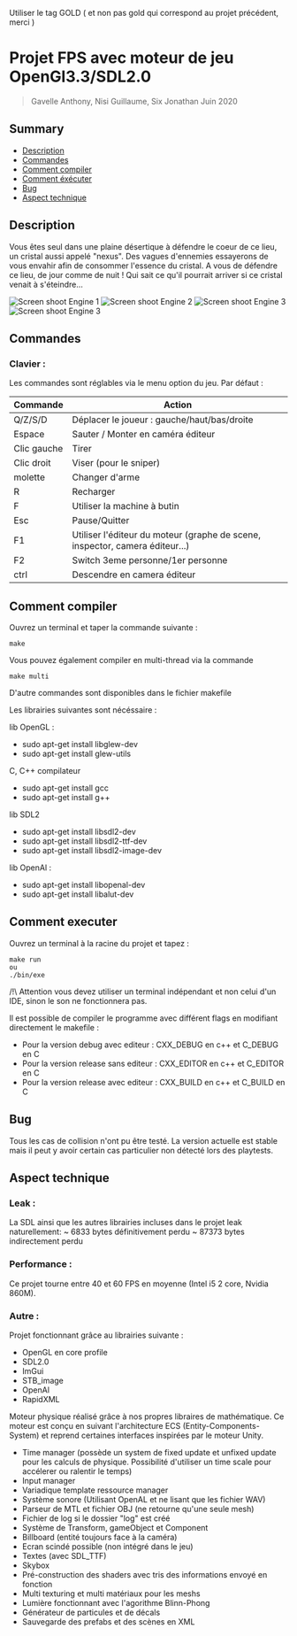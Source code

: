 Utiliser le tag GOLD ( et non pas gold qui correspond au projet précédent, merci )

# Projet FPS avec moteur de jeu OpenGl3.3/SDL2.0
> Gavelle Anthony, Nisi Guillaume, Six Jonathan
> Juin 2020

## Summary
- [Description](##Description "Goto description part")
- [Commandes](##Commandes "Goto command part")
- [Comment compiler](##Comment-compiler "Goto compil part")
- [Comment éxécuter](##Comment-executer "Goto launch part")
- [Bug](##Bug "Goto bug part")
- [Aspect technique](##Aspect-technique "Goto technical part")

## Description

Vous êtes seul dans une plaine désertique à défendre le coeur de ce lieu, un cristal aussi appelé "nexus". Des vagues d'ennemies essayerons de vous envahir afin de consommer l'essence du cristal. A vous de défendre ce lieu, de jour comme de nuit ! Qui sait ce qu'il pourrait arriver si ce cristal venait à s'éteindre... 

![Screen shoot Engine 1](screens/img1.png "Screen shoot Engine example 1")
![Screen shoot Engine 2](screens/img2.png "Screen shoot Engine example 2")
![Screen shoot Engine 3](screens/img3.png "Screen shoot Engine example 3")
![Screen shoot Engine 3](screens/img4.png "Screen shoot Engine example 3")

## Commandes

### Clavier :
Les commandes sont réglables via le menu option du jeu. Par défaut :

Commande 		| Action
------------- 	| -------------
Q/Z/S/D         | Déplacer le joueur : gauche/haut/bas/droite
Espace        	| Sauter / Monter en caméra éditeur
Clic gauche     | Tirer
Clic droit      | Viser (pour le sniper)
molette         | Changer d'arme
R               | Recharger
F               | Utiliser la machine à butin
Esc             | Pause/Quitter
F1 				| Utiliser l'éditeur du moteur (graphe de scene, inspector, camera éditeur...)
F2 				| Switch 3eme personne/1er personne
ctrl            | Descendre en camera éditeur

## Comment compiler
Ouvrez un terminal et taper la commande suivante :

```
make
```
Vous pouvez également compiler en multi-thread via la commande
```
make multi
```
D'autre commandes sont disponibles dans le fichier makefile

Les librairies suivantes sont nécéssaire :

lib OpenGL : 
- sudo apt-get install libglew-dev
- sudo apt-get install glew-utils

C, C++ compilateur
- sudo apt-get install gcc
- sudo apt-get install g++

lib SDL2
- sudo apt-get install libsdl2-dev
- sudo apt-get install libsdl2-ttf-dev
- sudo apt-get install libsdl2-image-dev

lib OpenAl :
- sudo apt-get install libopenal-dev
- sudo apt-get install libalut-dev

## Comment executer
Ouvrez un terminal à la racine du projet et tapez :
```
make run
ou
./bin/exe
```
/!\ Attention vous devez utiliser un terminal indépendant et non celui d'un IDE, sinon le son ne fonctionnera pas.

Il est possible de compiler le programme avec différent flags en modifiant directement le makefile :
- Pour la version debug avec editeur : CXX_DEBUG en c++ et C_DEBUG en C
- Pour la version release sans editeur : CXX_EDITOR en c++ et C_EDITOR en C
- Pour la version release avec editeur : CXX_BUILD en c++ et C_BUILD en C

## Bug

Tous les cas de collision n'ont pu être testé. La version actuelle est stable mais il peut y avoir certain cas particulier non détecté lors des playtests.

## Aspect technique

### Leak : 

La SDL ainsi que les autres librairies incluses dans le projet leak naturellement:
~ 6833 bytes définitivement perdu
~ 87373 bytes indirectement perdu  

### Performance :

Ce projet tourne entre 40 et 60 FPS en moyenne (Intel i5 2 core, Nvidia 860M).

### Autre :

Projet fonctionnant grâce au librairies suivante :
- OpenGL en core profile
- SDL2.0
- ImGui
- STB_image
- OpenAl
- RapidXML

Moteur physique réalisé grâce à nos propres libraires de mathématique. Ce moteur est conçu en suivant l'architecture ECS (Entity-Components-System) et reprend certaines interfaces inspirées par le moteur Unity.

- Time manager (possède un system de fixed update et unfixed update pour les calculs de physique. Possibilité d'utiliser un time scale pour accélerer ou ralentir le temps)
- Input manager
- Variadique template ressource manager
- Système sonore (Utilisant OpenAL et ne lisant que les fichier WAV)
- Parseur de MTL et fichier OBJ (ne retourne qu'une seule mesh)
- Fichier de log si le dossier "log" est créé
- Système de Transform, gameObject et Component
- Billboard (entité toujours face à la caméra)
- Ecran scindé possible (non intégré dans le jeu)
- Textes (avec SDL_TTF)
- Skybox
- Pré-construction des shaders avec tris des informations envoyé en fonction
- Multi texturing et multi matériaux pour les meshs
- Lumière fonctionnant avec l'agorithme Blinn-Phong
- Générateur de particules et de décals
- Sauvegarde des prefabs et des scènes en XML
